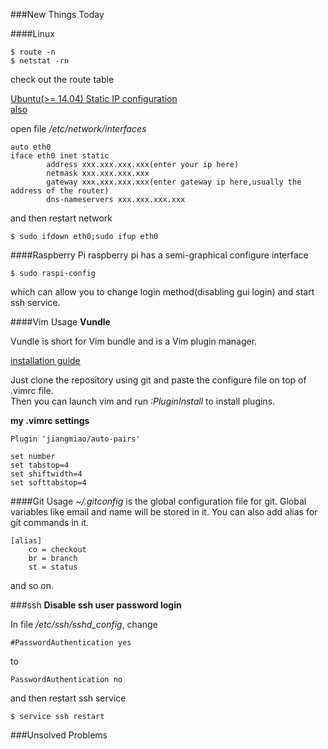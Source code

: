 ###New Things Today

####Linux
```
$ route -n
$ netstat -rn
```
check out the route table


[Ubuntu(>= 14.04) Static IP configuration](https://www.howtoforge.com/linux-basics-set-a-static-ip-on-ubuntu)  
[also](https://help.ubuntu.com/lts/serverguide/network-configuration.html)

open file */etc/network/interfaces*
```
auto eth0
iface eth0 inet static
        address xxx.xxx.xxx.xxx(enter your ip here)
        netmask xxx.xxx.xxx.xxx
        gateway xxx.xxx.xxx.xxx(enter gateway ip here,usually the address of the router)
        dns-nameservers xxx.xxx.xxx.xxx
```
and then restart network
```
$ sudo ifdown eth0;sudo ifup eth0
```

####Raspberry Pi
raspberry pi has a semi-graphical configure interface
```
$ sudo raspi-config
```
which can allow you to change login method(disabling gui login) and start ssh service.

####Vim Usage
**Vundle**

Vundle is short for Vim bundle and is a Vim plugin manager.

[installation guide](https://github.com/VundleVim/Vundle.vim)

Just clone the repository using git and paste the configure file on top of .vimrc file.  
Then you can launch vim and run *:PluginInstall* to install plugins.

**my .vimrc settings**

```
Plugin 'jiangmiao/auto-pairs'

set number  
set tabstop=4  
set shiftwidth=4  
set softtabstop=4  
```

####Git Usage
*~/.gitconfig* is the global configuration file for git. Global variables like email and name will be stored in it. You can also add alias for git commands in it.

```
[alias]
	co = checkout
	br = branch
	st = status
```
and so on.

###ssh
**Disable ssh user password login**

In file */etc/ssh/sshd_config*, change
```
#PasswordAuthentication yes
```
to
```
PasswordAuthentication no
```
and then restart ssh service
```
$ service ssh restart
```


###Unsolved Problems